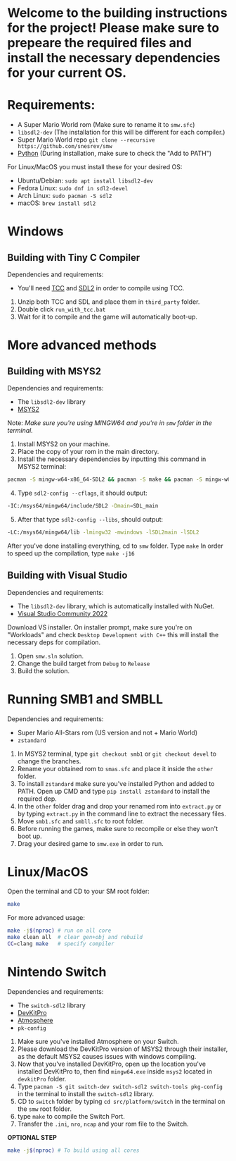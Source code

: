 # Welcome to the building instructions for the project! Please make sure to prepeare the required files and install the necessary dependencies for your current OS.

# Requirements:
  * A Super Mario World rom (Make sure to rename it to `smw.sfc`)
  * `libsdl2-dev` (The installation for this will be different for each compiler.)
  * Super Mario World repo `git clone --recursive https://github.com/snesrev/smw`
  * [Python](https://www.python.org/) (During installation, make sure to check the "Add to PATH")
  
 For Linux/MacOS you must install these for your desired OS:
 * Ubuntu/Debian: `sudo apt install libsdl2-dev`
 * Fedora Linux: `sudo dnf in sdl2-devel`
 * Arch Linux: `sudo pacman -S sdl2`
 * macOS: `brew install sdl2`

# Windows

## Building with Tiny C Compiler

 Dependencies and requirements:
 * You'll need [TCC](https://github.com/FitzRoyX/tinycc/releases/download/tcc_20230519/tcc_20230519.zip) and [SDL2](https://github.com/libsdl-org/SDL/releases/download/release-2.26.5/SDL2-devel-2.26.5-VC.zip) in order to compile using TCC.

1. Unzip both TCC and SDL and place them in `third_party` folder.
2. Double click `run_with_tcc.bat`
3. Wait for it to compile and the game will automatically boot-up.

# More advanced methods

## Building with MSYS2

Dependencies and requirements:

  * The `libsdl2-dev` library
  * [MSYS2](https://www.msys2.org)
  
Note: *Make sure you're using MINGW64 and you're in `smw` folder in the terminal.*

1. Install MSYS2 on your machine.
2. Place the copy of your rom in the main directory.
3. Install the necessary dependencies by inputting this command in MSYS2 terminal:

```sh
pacman -S mingw-w64-x86_64-SDL2 && pacman -S make && pacman -S mingw-w64-x86_64-gcc
```
4. Type `sdl2-config --cflags`, it should output:
```sh
-IC:/msys64/mingw64/include/SDL2 -Dmain=SDL_main
```
5. After that type `sdl2-config --libs`, should output:
```sh
-LC:/msys64/mingw64/lib -lmingw32 -mwindows -lSDL2main -lSDL2
```

After you've done installing everything, cd to `smw` folder. Type `make`
In order to speed up the compilation, type `make -j16`

## Building with Visual Studio

Dependencies and requirements:
 * The `libsdl2-dev` library, which is automatically installed with NuGet.
 * [Visual Studio Community 2022](https://visualstudio.microsoft.com)

Download VS installer. On installer prompt, make sure you're on "Workloads" and check `Desktop Development with C++` this will install the necessary deps for compilation.

1. Open `smw.sln` solution.
2. Change the build target from `Debug` to `Release`
3. Build the solution.

# Running SMB1 and SMBLL

Dependencies and requirements:

  * Super Mario All-Stars rom (US version and not + Mario World)
  * `zstandard`

1. In MSYS2 terminal, type `git checkout smb1` or `git checkout devel` to change the branches.
2. Rename your obtained rom to `smas.sfc` and place it inside the `other` folder.
3. To install `zstandard` make sure you've installed Python and added to PATH. Open up CMD and type `pip install zstandard` to install the required dep.
4. In the `other` folder drag and drop your renamed rom into `extract.py` or by typing `extract.py` in the command line to extract the necessary files.
5. Move `smb1.sfc` and `smbll.sfc` to root folder.
6. Before running the games, make sure to recompile or else they won't boot up.
7. Drag your desired game to `smw.exe` in order to run.

  
# Linux/MacOS

Open the terminal and CD to your SM root folder:
```sh
make
```

For more advanced usage:
```sh
make -j$(nproc) # run on all core
make clean all  # clear gen+obj and rebuild
CC=clang make   # specify compiler
```

# Nintendo Switch

Dependencies and requirements:

  * The `switch-sdl2` library
  * [DevKitPro](https://github.com/devkitPro/installer)
  * [Atmosphere](https://github.com/Atmosphere-NX/Atmosphere)
  * `pk-config`
  
1. Make sure you've installed Atmosphere on your Switch.
2. Please download the DevKitPro version of MSYS2 through their installer, as the default MSYS2 causes issues with windows compiling.
3. Now that you've installed DevKitPro, open up the location you've installed DevKitPro to, then find `mingw64.exe` inside `msys2` located in `devkitPro` folder.
4. Type `pacman -S git switch-dev switch-sdl2 switch-tools pkg-config` in the terminal to install the `switch-sdl2` library.
5. CD to `switch` folder by typing `cd src/platform/switch` in the terminal on the `smw` root folder.
6. type `make` to compile the Switch Port.
7. Transfer the `.ini`, `nro`, `ncap` and your rom file to the Switch.

**OPTIONAL STEP**

```sh
make -j$(nproc) # To build using all cores
```
